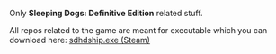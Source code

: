 Only **Sleeping Dogs: Definitive Edition** related stuff.

All repos related to the game are meant for executable which you can download here: [sdhdship.exe (Steam)](https://mega.nz/file/fK5SWARD#1fAWkxAHaKCIMDaJ5XAQKvjs6gK4RCQo5ZlvvtHWtVw)

